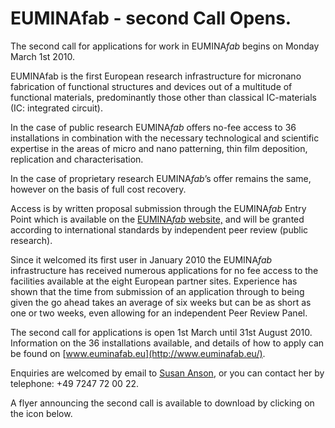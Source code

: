 # EUMINAfab - second Call Opens.

The second call for applications for work in EUMINA*fab* begins on Monday March 1st 2010.
<!--break-->
EUMINAfab is the first European research infrastructure for micronano fabrication of functional structures and devices out of a multitude of functional materials, predominantly those other than classical IC-materials (IC: integrated circuit).  

In the case of public research EUMINA*fab* offers no-fee access to 36 installations in combination with the necessary technological and scientific expertise in the areas of micro and nano patterning, thin film deposition, replication and characterisation.   
  
In the case of proprietary research EUMINA*fab*’s offer remains the same, however on the basis of full cost recovery. 

Access is by written proposal submission through the EUMINA*fab* Entry Point which is available on the [EUMINA*fab* website,](http://www.euminafab.eu/) and will be granted according to international standards by independent peer review (public research).  
 
Since it welcomed its first user in January 2010 the EUMINA*fab* infrastructure has received numerous applications for no fee access to the facilities available at the eight European partner sites. Experience has shown that the time from submission of an application through to being given the go ahead takes an average of six weeks but can be as short as one or two weeks, even allowing for an independent Peer Review Panel.  

The second call for applications is open 1st March  until 31st August 2010. Information on the 36 installations available, and details of how to apply can be found on [www.euminafab.eu](http://www.euminafab.eu/).   

Enquiries are welcomed by email to [Susan Anson](mailto:susan.anson@kit.edu), or you can contact her by telephone: +49 7247 72 00 22.  
 
A flyer announcing the second call is available to download by clicking on the icon below.